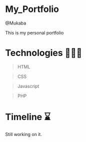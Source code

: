 # My_Portfolio
@Mukaba

This is my personal portfolio

# Technologies 👨🏽‍💻
> HTML

> CSS

> Javascript

> PHP

# Timeline ⌛
Still working on it.
